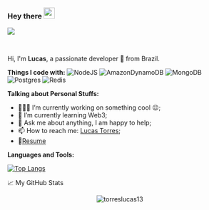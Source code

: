 ### Hey there <img src="https://media.giphy.com/media/hvRJCLFzcasrR4ia7z/giphy.gif" width="25px">


![](https://visitor-badge.glitch.me/badge?page_id=abhisheknaiidu.abhisheknaiidu)

<br />

Hi, I'm **Lucas**, a passionate developer 🚀 from Brazil.

**Things I code with:**
![NodeJS](https://img.shields.io/badge/node.js-6DA55F?style=for-the-badge&logo=node.js&logoColor=white)
![AmazonDynamoDB](https://img.shields.io/badge/Amazon%20DynamoDB-4053D6?style=for-the-badge&logo=Amazon%20DynamoDB&logoColor=white)
![MongoDB](https://img.shields.io/badge/MongoDB-%234ea94b.svg?style=for-the-badge&logo=mongodb&logoColor=white)
![Postgres](https://img.shields.io/badge/postgres-%23316192.svg?style=for-the-badge&logo=postgresql&logoColor=white)
![Redis](https://img.shields.io/badge/redis-%23DD0031.svg?style=for-the-badge&logo=redis&logoColor=white)

  
**Talking about Personal Stuffs:**

- 👨🏽‍💻 I’m currently working on something cool :wink:;
- 🌱 I’m currently learning Web3; 
- 💬 Ask me about anything, I am happy to help;
- 📫 How to reach me: [Lucas Torres](https://www.linkedin.com/in/torres-lucas/);
- 📝[Resume](https://www.linkedin.com/in/torres-lucas/)

**Languages and Tools:**  

[![Top Langs](https://github-readme-stats.vercel.app/api/top-langs/?username=torreslucas13&layout=compact)](https://github.com/torreslucas13/github-readme-stats)



📈 My GitHub Stats

<p align="center"> <img src="https://github-readme-stats.vercel.app/api?username=torreslucas13&show_icons=true&theme=gotham" alt="torreslucas13" />




